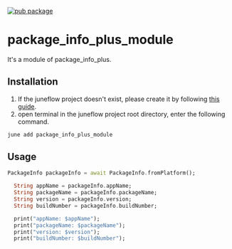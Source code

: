 [![pub package](https://img.shields.io/pub/v/package_info_plus_module.svg)](https://pub.dartlang.org/packages/package_info_plus_module)

# package_info_plus_module
It's a module of package_info_plus.

##  Installation
1. If the juneflow project doesn't exist, please create it by following [this guide](https://doc.juneflow.org/get-started).
2. open terminal in the juneflow project root directory, enter the following command.
 ```bash
 june add package_info_plus_module
 ```

## Usage
```dart
PackageInfo packageInfo = await PackageInfo.fromPlatform();

  String appName = packageInfo.appName;
  String packageName = packageInfo.packageName;
  String version = packageInfo.version;
  String buildNumber = packageInfo.buildNumber;

  print("appName: $appName");
  print("packageName: $packageName");
  print("version: $version");
  print("buildNumber: $buildNumber");
```
